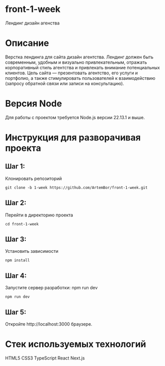 # front-1-week

Лендинг дизайн агенства

# Описание

Верстка лендинга для сайта дизайн агентства. Лендинг должен быть современным, удобным и визуально привлекательным, отражать корпоративный стиль агентства и привлекать внимание потенциальных клиентов. Цель сайта — презентовать агентство, его услуги и портфолио, а также стимулировать пользователей к взаимодействию (запросу обратной связи или записи на консультацию).

# Версия Node

Для работы с проектом требуется Node.js версии 22.13.1 и выше.

# Инструкция для разворачивая проекта

## Шаг 1:
Клонировать репозиторий 

`git clone -b 1-week https://github.com/ArtemBor/front-1-week.git`

## Шаг 2:
Перейти в директорию проекта 

`cd front-1-week`

## Шаг 3:
Установить зависимости

`npm install`

## Шаг 4:
Запустите сервер разработки: npm run dev

`npm run dev`

## Шаг 5:
Откройте http://localhost:3000 браузере.

# Стек используемых технологий

HTML5
CSS3
TypeScript
React
Next.js